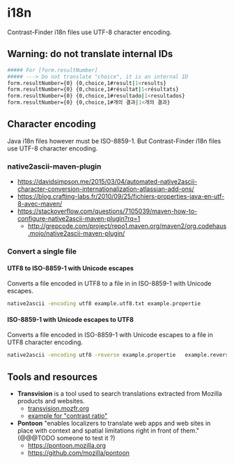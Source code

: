 # i18n

Contrast-Finder i18n files use UTF-8 character encoding.

## Warning: do not translate internal IDs
```bash
##### For [form.resultNumber]
##### ---> Do not translate "choice", it is an internal ID
form.resultNumber={0} {0,choice,1#result|1<results}
form.resultNumber={0} {0,choice,1#résultat|1<résultats}
form.resultNumber={0} {0,choice,1#resultado|1<resultados}
form.resultNumber={0} {0,choice,1#개의 결과|1<개의 결과}
```


## Character encoding

Java i18n files however must be ISO-8859-1.
But Contrast-Finder i18n files use UTF-8 character encoding.

### native2ascii-maven-plugin

- https://davidsimpson.me/2015/03/04/automated-native2ascii-character-conversion-internationalization-atlassian-add-ons/
- https://blog.crafting-labs.fr/2010/09/25/fichiers-properties-java-en-utf-8-avec-maven/
- https://stackoverflow.com/questions/7105039/maven-how-to-configure-native2ascii-maven-plugin?rq=1
  - http://grepcode.com/project/repo1.maven.org/maven2/org.codehaus.mojo/native2ascii-maven-plugin/

### Convert a single file

#### UTF8 to ISO-8859-1 with Unicode escapes 
Converts a file encoded in UTF8 to a file in in ISO-8859-1 with Unicode escapes.
```bash
native2ascii -encoding utf8 example.utf8.txt example.propertie
```

#### ISO-8859-1 with Unicode escapes to UTF8
Converts a file encoded in ISO-8859-1 with Unicode escapes to a file in UTF8 character encoding.
```bash
native2ascii -encoding utf8 -reverse example.propertie   example.reverse.utf8.txt
```

## Tools and resources
* **Transvision** is a tool used to search translations extracted from Mozilla products and websites.
     * [transvision.mozfr.org](https://transvision.mozfr.org/)
     * [example for "contrast ratio"](https://transvision.mozfr.org/?recherche=contrast+ratio&repo=gecko_strings&sourcelocale=en-US&locale=fr&search_type=strings)
* **Pontoon** "enables localizers to translate web apps and web sites in place with context and spatial limitations right in front of them." (@@@TODO someone to test it ?) 
    * https://pontoon.mozilla.org
    * https://github.com/mozilla/pontoon
